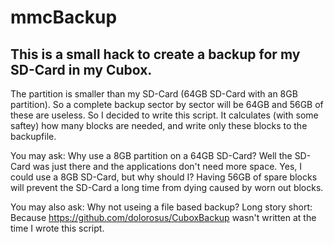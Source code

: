 # mmcBackup

## This is a small hack to create a backup for my SD-Card in my Cubox.

The partition is smaller than my SD-Card (64GB SD-Card with an 8GB partition). So a complete backup sector by sector will be 64GB and 56GB of these are useless. So I decided to write this script.
It calculates (with some saftey) how many blocks are needed, and write only these blocks to the backupfile.

You may ask: Why use a 8GB partition on a 64GB SD-Card? Well the SD-Card was just there and the applications don't need more space. Yes, I could use a 8GB SD-Card, but why should I? Having 56GB of spare blocks will prevent the SD-Card a long time from dying caused by worn out blocks. 

You may also ask: Why not useing a file based backup? Long story short: Because 
https://github.com/dolorosus/CuboxBackup wasn't written at the time I wrote this script.
